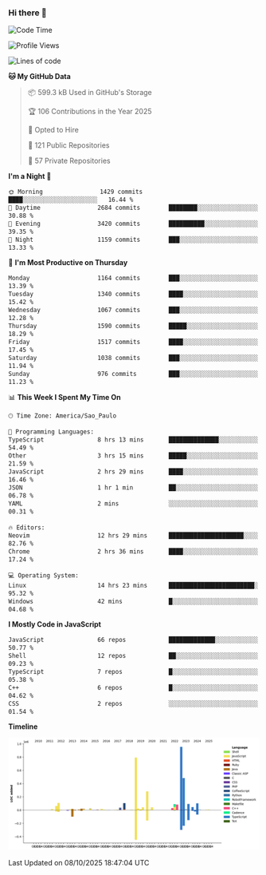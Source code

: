 ### Hi there 👋

<!--START_SECTION:waka-->
![Code Time](http://img.shields.io/badge/Code%20Time-7%2C454%20hrs%2021%20mins-blue)

![Profile Views](http://img.shields.io/badge/Profile%20Views-0-blue)

![Lines of code](https://img.shields.io/badge/From%20Hello%20World%20I%27ve%20Written-3.6%20million%20lines%20of%20code-blue)

**🐱 My GitHub Data** 

> 📦 599.3 kB Used in GitHub's Storage 
 > 
> 🏆 106 Contributions in the Year 2025
 > 
> 💼 Opted to Hire
 > 
> 📜 121 Public Repositories 
 > 
> 🔑 57 Private Repositories 
 > 
**I'm a Night 🦉** 

```text
🌞 Morning                1429 commits        ████░░░░░░░░░░░░░░░░░░░░░   16.44 % 
🌆 Daytime                2684 commits        ████████░░░░░░░░░░░░░░░░░   30.88 % 
🌃 Evening                3420 commits        ██████████░░░░░░░░░░░░░░░   39.35 % 
🌙 Night                  1159 commits        ███░░░░░░░░░░░░░░░░░░░░░░   13.33 % 
```
📅 **I'm Most Productive on Thursday** 

```text
Monday                   1164 commits        ███░░░░░░░░░░░░░░░░░░░░░░   13.39 % 
Tuesday                  1340 commits        ████░░░░░░░░░░░░░░░░░░░░░   15.42 % 
Wednesday                1067 commits        ███░░░░░░░░░░░░░░░░░░░░░░   12.28 % 
Thursday                 1590 commits        █████░░░░░░░░░░░░░░░░░░░░   18.29 % 
Friday                   1517 commits        ████░░░░░░░░░░░░░░░░░░░░░   17.45 % 
Saturday                 1038 commits        ███░░░░░░░░░░░░░░░░░░░░░░   11.94 % 
Sunday                   976 commits         ███░░░░░░░░░░░░░░░░░░░░░░   11.23 % 
```


📊 **This Week I Spent My Time On** 

```text
🕑︎ Time Zone: America/Sao_Paulo

💬 Programming Languages: 
TypeScript               8 hrs 13 mins       ██████████████░░░░░░░░░░░   54.49 % 
Other                    3 hrs 15 mins       █████░░░░░░░░░░░░░░░░░░░░   21.59 % 
JavaScript               2 hrs 29 mins       ████░░░░░░░░░░░░░░░░░░░░░   16.46 % 
JSON                     1 hr 1 min          ██░░░░░░░░░░░░░░░░░░░░░░░   06.78 % 
YAML                     2 mins              ░░░░░░░░░░░░░░░░░░░░░░░░░   00.31 % 

🔥 Editors: 
Neovim                   12 hrs 29 mins      █████████████████████░░░░   82.76 % 
Chrome                   2 hrs 36 mins       ████░░░░░░░░░░░░░░░░░░░░░   17.24 % 

💻 Operating System: 
Linux                    14 hrs 23 mins      ████████████████████████░   95.32 % 
Windows                  42 mins             █░░░░░░░░░░░░░░░░░░░░░░░░   04.68 % 
```

**I Mostly Code in JavaScript** 

```text
JavaScript               66 repos            █████████████░░░░░░░░░░░░   50.77 % 
Shell                    12 repos            ██░░░░░░░░░░░░░░░░░░░░░░░   09.23 % 
TypeScript               7 repos             █░░░░░░░░░░░░░░░░░░░░░░░░   05.38 % 
C++                      6 repos             █░░░░░░░░░░░░░░░░░░░░░░░░   04.62 % 
CSS                      2 repos             ░░░░░░░░░░░░░░░░░░░░░░░░░   01.54 % 
```



**Timeline**

![Lines of Code chart](https://raw.githubusercontent.com/jampow/jampow/master/assets/bar_graph.png)


 Last Updated on 08/10/2025 18:47:04 UTC
<!--END_SECTION:waka-->
